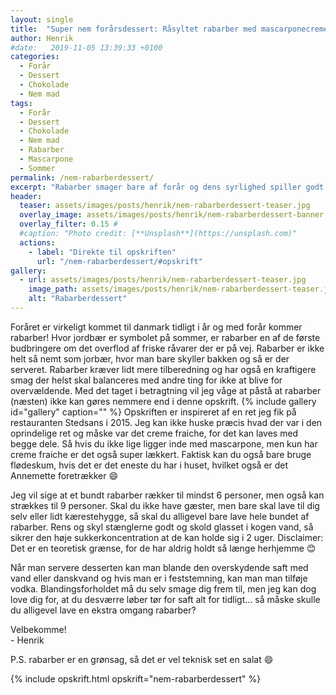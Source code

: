 ```yaml
---
layout: single
title:  "Super nem forårsdessert: Råsyltet rabarber med mascarponecreme og chokolade"
author: Henrik
#date:   2019-11-05 13:39:33 +0100
categories:  
  - Forår 
  - Dessert
  - Chokolade  
  - Nem mad
tags: 
  - Forår 
  - Dessert
  - Chokolade  
  - Nem mad
  - Rabarber
  - Mascarpone
  - Sommer
permalink: /nem-rabarberdessert/
excerpt: "Rabarber smager bare af forår og dens syrlighed spiller godt op imod den fede mascarpone creme og den mørke chokolade."
header:
  teaser: assets/images/posts/henrik/nem-rabarberdessert-teaser.jpg
  overlay_image: assets/images/posts/henrik/nem-rabarberdessert-banner.jpg
  overlay_filter: 0.15 # 
  #caption: "Photo credit: [**Unsplash**](https://unsplash.com)"
  actions:
    - label: "Direkte til opskriften"
      url: "/nem-rabarberdessert/#opskrift"
gallery:
  - url: assets/images/posts/henrik/nem-rabarberdessert-teaser.jpg
    image_path: assets/images/posts/henrik/nem-rabarberdessert-teaser.jpg
    alt: "Rabarberdessert" 
---
```

Foråret er virkeligt kommet til danmark tidligt i år og med forår kommer rabarber! Hvor jordbær er symbolet på sommer, er rabarber en af de første budbringere om det overflod af friske råvarer der er på vej. Rabarber er ikke helt så nemt som jorbær, hvor man bare skyller bakken og så er der serveret. Rabarber kræver lidt mere tilberedning og har også en kraftigere smag der helst skal balanceres med andre ting for ikke at blive for overvældende. Med det taget i betragtning vil jeg våge at påstå at rabarber (næsten) ikke kan gøres nemmere end i denne opskrift. 
{% include gallery id="gallery"  caption="" %}
Opskriften er inspireret af en ret jeg fik på restauranten Stedsans i 2015. Jeg kan ikke huske præcis hvad der var i den oprindelige ret og måske var det creme fraiche, for det kan laves med begge dele. Så hvis du ikke lige ligger inde med mascarpone, men kun har creme fraiche er det også super lækkert. Faktisk kan du også bare bruge flødeskum, hvis det er det eneste du har i huset, hvilket også er det Annemette foretrækker :smile:

Jeg vil sige at et bundt rabarber rækker til mindst 6 personer, men også kan strækkes til 9 personer. Skal du ikke have gæster, men bare skal lave til dig selv eller lidt kærestehygge, så skal du alligevel bare lave hele bundet af rabarber. Rens og skyl stænglerne godt og skold glasset i kogen vand, så sikrer den høje sukkerkoncentration at de kan holde sig i 2 uger. Disclaimer: Det er en teoretisk grænse, for de har aldrig holdt så længe herhjemme :blush:

Når man servere desserten kan man blande den overskydende saft med vand eller danskvand og hvis man er i feststemning, kan man man tilføje vodka. Blandingsforholdet må du selv smage dig frem til, men jeg kan dog love dig for, at du desværre løber tør for saft alt for tidligt... så måske skulle du alligevel lave en ekstra omgang rabarber?

Velbekomme!  
\- Henrik 

P.S. rabarber er en grønsag, så det er vel teknisk set en salat :smile:

{% include opskrift.html opskrift="nem-rabarberdessert" %}


[briocheburgerboller]: /Briocheburgerboller-med-Tangzhong/
[valdemarsro-fiskeburger]: https://www.valdemarsro.dk/fiskeburger-med-krydderurte-dressing/
[instragram2]: https://www.instagram.com/dejogmig/